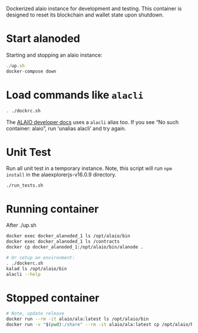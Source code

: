 Dockerized alaio instance for development and testing.  This container
is designed to reset its blockchain and wallet state upon shutdown.

# Start alanoded

Starting and stopping an alaio instance:

```js
./up.sh
docker-compose down
```

# Load commands like `alacli`

```bash
. ./dockrc.sh
```

The [ALAIO developer docs](https://developers.ala.io/alaio-alanode/docs/docker-quickstart) uses a `alacli` alias too.  If you see “No such container: alaio”, run ‘unalias alacli’ and try again.

# Unit Test

Run all unit test in a temporary instance.  Note, this script will run
`npm install` in the alaexplorerjs-v16.0.9 directory.

`./run_tests.sh`

# Running container

After ./up.sh

```bash
docker exec docker_alanoded_1 ls /opt/alaio/bin
docker exec docker_alanoded_1 ls /contracts
docker cp docker_alanoded_1:/opt/alaio/bin/alanode .

# Or setup an environment:
. ./dockerc.sh
kalad ls /opt/alaio/bin
alacli --help
```

# Stopped container

```bash
# Note, update release
docker run --rm -it alaio/ala:latest ls /opt/alaio/bin
docker run -v "$(pwd):/share" --rm -it alaio/ala:latest cp /opt/alaio/bin/alanode /share
```

